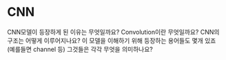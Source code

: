 # CNN

CNN모델이 등장하게 된 이유는 무엇일까요? Convolution이란 무엇일까요? 
CNN의 구조는 어떻게 이루어지나요? 
이 모델을 이해하기 위해 등장하는 용어들도 몇개 있죠 (예를들면 channel 등) 그것들은 각각 무엇을 의미하나요?
